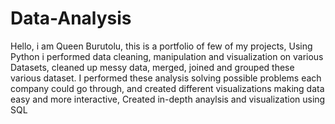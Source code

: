 # Data-Analysis
Hello, i am Queen Burutolu, this is a portfolio of few of my projects,
Using Python i performed data cleaning, manipulation and visualization on various Datasets, cleaned up messy data, merged, joined and grouped these various dataset.
I performed these analysis solving possible problems each company could go through,
and created different visualizations making data easy and more interactive,
Created in-depth anaylsis and visualization using SQL
